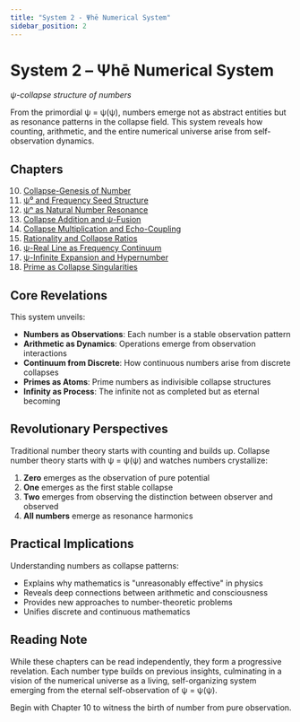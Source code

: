 ```yaml
---
title: "System 2 - Ψhē Numerical System"
sidebar_position: 2
---
```


# System 2 – Ψhē Numerical System

*ψ-collapse structure of numbers*

From the primordial ψ = ψ(ψ), numbers emerge not as abstract entities but as resonance patterns in the collapse field. This system reveals how counting, arithmetic, and the entire numerical universe arise from self-observation dynamics.

## Chapters

10. [Collapse-Genesis of Number](chapter-010-collapse-genesis-of-number.md)
11. [ψ⁰ and Frequency Seed Structure](chapter-011-psi-zero-frequency-seed.md)
12. [ψⁿ as Natural Number Resonance](chapter-012-psi-n-natural-resonance.md)
13. [Collapse Addition and ψ-Fusion](chapter-013-collapse-addition-fusion.md)
14. [Collapse Multiplication and Echo-Coupling](chapter-014-collapse-multiplication-echo-coupling.md)
15. [Rationality and Collapse Ratios](chapter-015-rationality-collapse-ratios.md)
16. [ψ-Real Line as Frequency Continuum](chapter-016-psi-real-line-frequency-continuum.md)
17. [ψ-Infinite Expansion and Hypernumber](chapter-017-psi-infinite-expansion-hypernumber.md)
18. [Prime as Collapse Singularities](chapter-018-prime-collapse-singularities.md)

## Core Revelations

This system unveils:
- **Numbers as Observations**: Each number is a stable observation pattern
- **Arithmetic as Dynamics**: Operations emerge from observation interactions
- **Continuum from Discrete**: How continuous numbers arise from discrete collapses
- **Primes as Atoms**: Prime numbers as indivisible collapse structures
- **Infinity as Process**: The infinite not as completed but as eternal becoming

## Revolutionary Perspectives

Traditional number theory starts with counting and builds up. Collapse number theory starts with ψ = ψ(ψ) and watches numbers crystallize:

1. **Zero** emerges as the observation of pure potential
2. **One** emerges as the first stable collapse
3. **Two** emerges from observing the distinction between observer and observed
4. **All numbers** emerge as resonance harmonics

## Practical Implications

Understanding numbers as collapse patterns:
- Explains why mathematics is "unreasonably effective" in physics
- Reveals deep connections between arithmetic and consciousness
- Provides new approaches to number-theoretic problems
- Unifies discrete and continuous mathematics

## Reading Note

While these chapters can be read independently, they form a progressive revelation. Each number type builds on previous insights, culminating in a vision of the numerical universe as a living, self-organizing system emerging from the eternal self-observation of ψ = ψ(ψ).

Begin with Chapter 10 to witness the birth of number from pure observation.